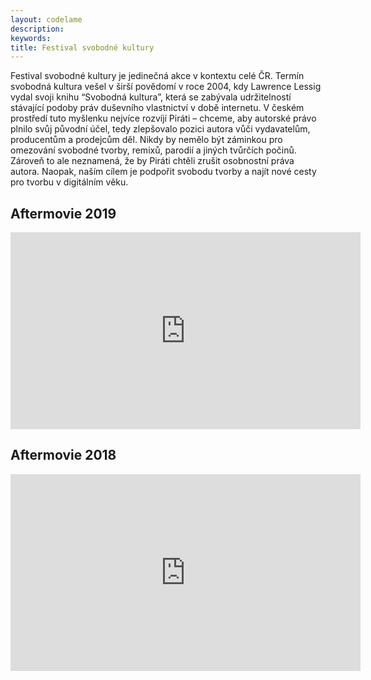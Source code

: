 ```yaml
---
layout: codelame
description:
keywords:
title: Festival svobodné kultury
---
```


Festival svobodné kultury je jedinečná akce v kontextu celé ČR. Termín svobodná kultura vešel v širší povědomí v roce 2004, kdy Lawrence Lessig vydal svoji knihu “Svobodná kultura”, která se zabývala udržitelností stávající podoby práv duševního vlastnictví v době internetu. V českém prostředí tuto myšlenku nejvíce rozvíjí Piráti – chceme, aby autorské právo plnilo svůj původní účel, tedy zlepšovalo pozici autora vůči vydavatelům, producentům a prodejcům děl. Nikdy by nemělo být záminkou pro omezování svobodné tvorby, remixů, parodií a jiných tvůrčích počinů. Zároveň to ale neznamená, že by Piráti chtěli zrušit osobnostní práva autora. Naopak, naším cílem je podpořit svobodu tvorby a najít nové cesty pro tvorbu v digitálním věku.

## Aftermovie 2019
<iframe width="560" height="315" src="https://www.youtube-nocookie.com/embed/EguGxMCDYLI" title="YouTube video player" frameborder="0" allow="accelerometer; autoplay; clipboard-write; encrypted-media; gyroscope; picture-in-picture" allowfullscreen></iframe>

## Aftermovie 2018
<iframe width="560" height="315" src="https://www.youtube-nocookie.com/embed/lbRDXXiffZs" title="YouTube video player" frameborder="0" allow="accelerometer; autoplay; clipboard-write; encrypted-media; gyroscope; picture-in-picture" allowfullscreen></iframe>
